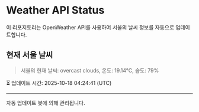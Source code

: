 
# Weather API Status

이 리포지토리는 OpenWeather API를 사용하여 서울의 날씨 정보를 자동으로 업데이트합니다.

## 현재 서울 날씨
> 서울의 현재 날씨: overcast clouds, 온도: 19.14°C, 습도: 79%

⏳ 업데이트 시간: 2025-10-18 04:24:41 (UTC)

---
자동 업데이트 봇에 의해 관리됩니다.
